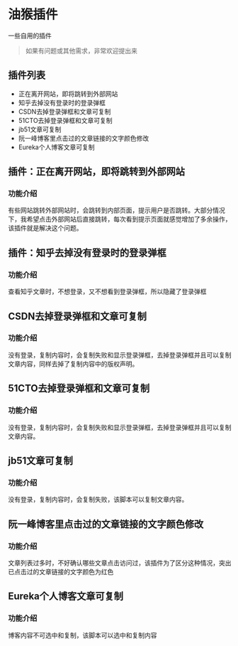 # 油猴插件

一些自用的插件

> 如果有问题或其他需求，非常欢迎提出来

## 插件列表

- 正在离开网站，即将跳转到外部网站
- 知乎去掉没有登录时的登录弹框
- CSDN去掉登录弹框和文章可复制
- 51CTO去掉登录弹框和文章可复制
- jb51文章可复制
- 阮一峰博客里点击过的文章链接的文字颜色修改
- Eureka个人博客文章可复制

## 插件：正在离开网站，即将跳转到外部网站

### 功能介绍

有些网站跳转外部网站时，会跳转到内部页面，提示用户是否跳转。大部分情况下，我希望点击外部网站后直接跳转，每次看到提示页面就感觉增加了多余操作，该插件就是解决这个问题。

## 插件：知乎去掉没有登录时的登录弹框

### 功能介绍

查看知乎文章时，不想登录，又不想看到登录弹框，所以隐藏了登录弹框

## CSDN去掉登录弹框和文章可复制

### 功能介绍

没有登录，复制内容时，会复制失败和显示登录弹框，去掉登录弹框并且可以复制文章内容，同样去掉了复制内容中的版权声明。


## 51CTO去掉登录弹框和文章可复制

### 功能介绍

没有登录，复制内容时，会复制失败和显示登录弹框，去掉登录弹框并且可以复制文章内容。

## jb51文章可复制

### 功能介绍

没有登录，复制内容时，会复制失败，该脚本可以复制文章内容。

## 阮一峰博客里点击过的文章链接的文字颜色修改

### 功能介绍

文章列表过多时，不好确认哪些文章点击访问过，该插件为了区分这种情况，突出已点击过的文章链接的文字颜色为红色

## Eureka个人博客文章可复制

### 功能介绍

博客内容不可选中和复制，该脚本可以选中和复制内容
